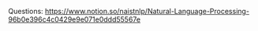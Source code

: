 Questions: https://www.notion.so/naistnlp/Natural-Language-Processing-96b0e396c4c0429e9e071e0ddd55567e
